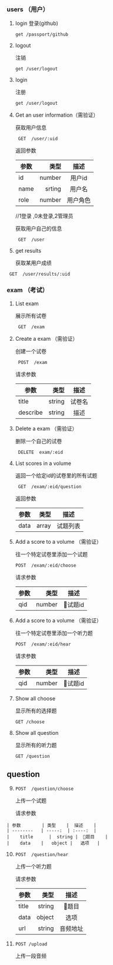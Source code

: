 ### users （用户）
1. login
    登录(github)

    `get /passport/github`

1. logout
 
    注销

    `get /user/logout`


1. login
 
    注册

    `get /user/logout`



1. Get an user information（需验证）

    获取用户信息

    ` GET  /user/:uid`


    返回参数

    | 参数        | 类型    |  描述    |
    | --------   | -----:  | :----:  |
    | id         | number  |  用户id  |
    | name       | srting  |  用户名   |
    | role       | number  |  用户角色 |
    
    //1登录 ,0未登录,2管理员
    
    获取用户自己的信息
    
   ` GET  /user`
   
2. get results

	获取某用户成绩
	
  ` GET  /user/results/:uid`

   
 
### exam （考试）

1. List exam

    展示所有试卷

    ` GET  /exam`


3. Create a exam （需验证）

    创建一个试卷

    ` POST  /exam`
 
    请求参数

    | 参数        | 类型    |  描述    |
    | --------   | -----:  | :----:  |
    | title       | string  |  试卷名 |
    | describe   | string    |  描述   |
    
 

  

6. Delete a exam （需验证）

    删除一个自己的试卷

    ` DELETE  exam/:eid`


7.  List scores in a volume

    返回一个给定id的试卷里的所有试题

    ` GET  /exam/:eid/question`

 
     返回参数

    | 参数        | 类型    |  描述    |
    | --------   | -----:  | :----:  |
    | data      | array  |  试题列表   |
    
  
8. Add a score to a volume （需验证）

    往一个特定试卷里添加一个试题

    `POST  /exam/:eid/choose `

    请求参数

    | 参数        | 类型    |  描述    |
    | --------   | -----:  | :----:  |
    | qid        | number  |  试题id  |
  

8. Add a score to a volume （需验证）

    往一个特定试卷里添加一个听力题

    `POST  /exam/:eid/hear `

    请求参数

    | 参数        | 类型    |  描述    |
    | --------   | -----:  | :----:  |
    | qid        | number  |  试题id  |
  


9. Show all choose 

	显示所有的选择题
	
	`GET /choose`
	
9. Show all question 

	显示所有的听力题
	
	`GET /question`
	



## question

9.   `POST  /question/choose`

	 上传一个试题

	   请求参数

    | 参数        | 类型    |  描述    |
    | --------   | -----:  | :----:  |
    |    title  	|  string |  题目    |
    |    data    |   object |   选项   | 
  




10. `POST  /question/hear` 

		
	上传一个听力题
	
	  请求参数

    | 参数        | 类型    |  描述    |
    | --------   | -----:  | :----:  |
    |    title  |  string |  题目    |
    |    data    |   object   |   选项 | 
  	|    url    |   string   |  音频地址|

11. `POST /upload`

	上传一段音频
	


	
	
	

  
  